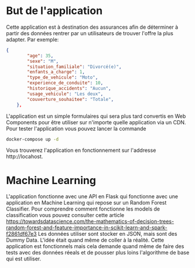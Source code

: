 # But de l'application
Cette application est à destination des assurances afin de déterminer à partir des données rentrer par un utilisateurs de trouver l'offre la plus adapter. Par exemple:
```json
{
        "age": 35,
        "sexe": "M",
        "situation_familiale": "Divorcé(e)",
        "enfants_a_charge": 1,
        "type_de_vehicule": "Moto",
        "experience_de_conduite": 10,
        "historique_accidents": "Aucun",
        "usage_vehicule": "Les deux",
        "couverture_souhaitee": "Totale",
    },
```
L'application est un simple formulaires qui sera plus tard convertis en Web Components pour être utiliser sur n'importe quelle application via un CDN.
Pour tester l'application vous pouvez lancer la commande
```bash
docker-compose up -d
```

Vous trouverez l'application en fonctionnement sur l'addresse http://locahost.

# Machine Learning
L'application fonctionne avec une API en Flask qui fonctionne avec une application en Machine Learning qui repose sur un Random Forest Classifier.
Pour comprendre comment fonctionne les models de classification vous pouvez consulter cette article https://towardsdatascience.com/the-mathematics-of-decision-trees-random-forest-and-feature-importance-in-scikit-learn-and-spark-f2861df67e3
Les données utiliser sont stocker en JSON, mais sont des Dummy Data. L'idée était quand même de coller à la réalité.
Cette application est fonctionnels mais cela demande quand même de faire des tests avec des données réeals et de pousser plus loins l'algorithme de base qui est utiliser.
